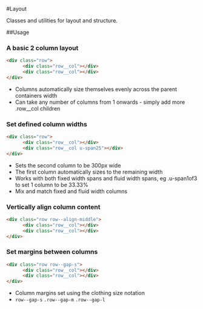 #Layout

Classes and utilities for layout and structure.

##Usage

### A basic 2 column layout
```html
<div class="row">
      <div class="row__col"></div>
      <div class="row__col"></div>
</div>
```
* Columns automatically size themselves evenly across the parent containers width
* Can take any number of columns from 1 onwards - simply add more .row__col children

### Set defined column widths
```html
<div class="row">
      <div class="row__col"></div>
      <div class="row__col u-span25"></div>
</div>
```   
* Sets the second column to be 300px wide
* The first column automatically sizes to the remaining width
* Works with both fixed width spans and fluid width spans, eg .u-span1of3 to set 1 column to be 33.33%
* Mix and match fixed and fluid width columns

### Vertically align column content
```html
<div class="row row--align-middle">
      <div class="row__col"></div>
      <div class="row__col"></div>
</div>
```    
### Set margins between columns
```html
<div class="row row--gap-s">
      <div class="row__col"></div>
      <div class="row__col"></div>
</div>
```     
* Column margins set using the clothing size notation
* `row--gap-s`   `.row--gap-m`     `.row--gap-l`
